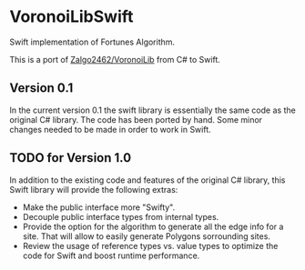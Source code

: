 # VoronoiLibSwift
Swift implementation of Fortunes Algorithm.

This is a port of [Zalgo2462/VoronoiLib](https://github.com/Zalgo2462/VoronoiLib) from C# to Swift.

## Version 0.1
In the current version 0.1 the swift library is essentially the same code as the original C# library.
The code has been ported by hand. Some minor changes needed to be made in order to work in Swift.

## TODO for Version 1.0
In addition to the existing code and features of the original C# library, this Swift library will provide the following extras:
* Make the public interface more "Swifty".
* Decouple public interface types from internal types.
* Provide the option for the algorithm to generate all the edge info for a site. That will allow to easily generate Polygons sorrounding sites.
* Review the usage of reference types vs. value types to optimize the code for Swift and boost runtime performance.
